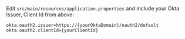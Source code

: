 Edit `src/main/resources/application.properties` and include your Okta Issuer, Client Id from above:

```properties
okta.oauth2.issuer=https://{yourOktaDomain}/oauth2/default
okta.oauth2.clientId={yourClientId}
```
